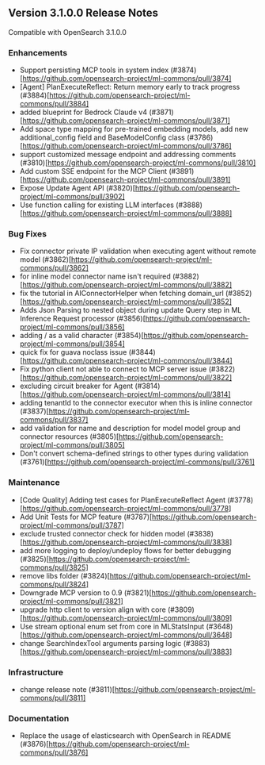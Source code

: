 ## Version 3.1.0.0 Release Notes

Compatible with OpenSearch 3.1.0.0

### Enhancements
* Support persisting MCP tools in system index (#3874)[https://github.com/opensearch-project/ml-commons/pull/3874]
* [Agent] PlanExecuteReflect: Return memory early to track progress (#3884)[https://github.com/opensearch-project/ml-commons/pull/3884]
* added blueprint for Bedrock Claude v4 (#3871)[https://github.com/opensearch-project/ml-commons/pull/3871]
* Add space type mapping for pre-trained embedding models, add new additional_config field and BaseModelConfig class (#3786)[https://github.com/opensearch-project/ml-commons/pull/3786]
* support customized message endpoint and addressing comments (#3810)[https://github.com/opensearch-project/ml-commons/pull/3810]
* Add custom SSE endpoint for the MCP Client (#3891)[https://github.com/opensearch-project/ml-commons/pull/3891]
* Expose Update Agent API (#3820)[https://github.com/opensearch-project/ml-commons/pull/3902]
* Use function calling for existing LLM interfaces (#3888)[https://github.com/opensearch-project/ml-commons/pull/3888]

### Bug Fixes
* Fix connector private IP validation when executing agent without remote model (#3862)[https://github.com/opensearch-project/ml-commons/pull/3862]
* for inline model connector name isn't required (#3882)[https://github.com/opensearch-project/ml-commons/pull/3882]
* fix the tutorial in AIConnectorHelper when fetching domain_url (#3852)[https://github.com/opensearch-project/ml-commons/pull/3852]
* Adds Json Parsing to nested object during update Query step in ML Inference Request processor (#3856)[https://github.com/opensearch-project/ml-commons/pull/3856]
* adding / as a valid character (#3854)[https://github.com/opensearch-project/ml-commons/pull/3854]
* quick fix for guava noclass issue (#3844)[https://github.com/opensearch-project/ml-commons/pull/3844]
* Fix python client not able to connect to MCP server issue (#3822)[https://github.com/opensearch-project/ml-commons/pull/3822]
* excluding circuit breaker for Agent (#3814)[https://github.com/opensearch-project/ml-commons/pull/3814]
* adding tenantId to the connector executor when this is inline connector (#3837)[https://github.com/opensearch-project/ml-commons/pull/3837]
* add validation for name and description for model model group and connector resources (#3805)[https://github.com/opensearch-project/ml-commons/pull/3805]
* Don't convert schema-defined strings to other types during validation (#3761)[https://github.com/opensearch-project/ml-commons/pull/3761]


### Maintenance
* [Code Quality] Adding test cases for PlanExecuteReflect Agent (#3778)[https://github.com/opensearch-project/ml-commons/pull/3778]
* Add Unit Tests for MCP feature (#3787)[https://github.com/opensearch-project/ml-commons/pull/3787]
* exclude trusted connector check for hidden model (#3838)[https://github.com/opensearch-project/ml-commons/pull/3838]
* add more logging to deploy/undeploy flows for better debugging (#3825)[https://github.com/opensearch-project/ml-commons/pull/3825]
* remove libs folder (#3824)[https://github.com/opensearch-project/ml-commons/pull/3824]
* Downgrade MCP version to 0.9 (#3821)[https://github.com/opensearch-project/ml-commons/pull/3821]
* upgrade http client to version align with core (#3809)[https://github.com/opensearch-project/ml-commons/pull/3809]
* Use stream optional enum set from core in MLStatsInput (#3648)[https://github.com/opensearch-project/ml-commons/pull/3648]
* change SearchIndexTool arguments parsing logic (#3883)[https://github.com/opensearch-project/ml-commons/pull/3883]

### Infrastructure
* change release note (#3811)[https://github.com/opensearch-project/ml-commons/pull/3811]

### Documentation
* Replace the usage of elasticsearch with OpenSearch in README (#3876)[https://github.com/opensearch-project/ml-commons/pull/3876]